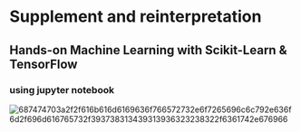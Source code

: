 # Supplement and reinterpretation

## Hands-on Machine Learning with Scikit-Learn & TensorFlow

### using jupyter notebook


![687474703a2f2f616b616d6169636f766572732e6f7265696c6c792e636f6d2f696d616765732f393738313439313936323238322f6361742e676966](https://user-images.githubusercontent.com/55519278/75319506-2a933400-58b0-11ea-928b-f9cfbc35afa8.gif)
